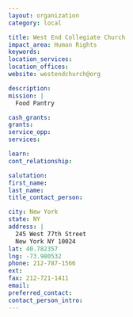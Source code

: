 ```yaml
---
layout: organization
category: local

title: West End Collegiate Church
impact_area: Human Rights
keywords: 
location_services: 
location_offices: 
website: westendchurch@org

description: 
mission: |
  Food Pantry

cash_grants: 
grants: 
service_opp: 
services: 

learn: 
cont_relationship: 

salutation: 
first_name: 
last_name: 
title_contact_person: 

city: New York
state: NY
address: |
  245 West 77th Street  
  New York NY 10024
lat: 40.782357
lng: -73.980532
phone: 212-787-1566
ext: 
fax: 212-721-1411
email: 
preferred_contact: 
contact_person_intro: 
---
```

